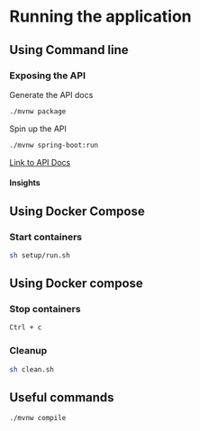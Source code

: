 # Running the application

## Using Command line

### Exposing the API

Generate the API docs

```bash
./mvnw package
```

Spin up the API

```bash
./mvnw spring-boot:run
```

[Link to API Docs](http://localhost:8080/api/v1/view/docs/index.html)

#### Insights

## Using Docker Compose

### Start containers

```bash
sh setup/run.sh  
```

## Using Docker compose

### Stop containers

```bash
Ctrl + c
```

### Cleanup

```bash
sh clean.sh  
```

## Useful commands

```bash
./mvnw compile
```
